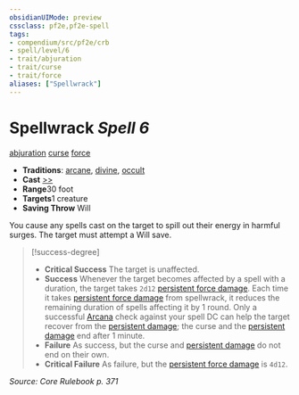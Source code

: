 ```yaml
---
obsidianUIMode: preview
cssclass: pf2e,pf2e-spell
tags:
- compendium/src/pf2e/crb
- spell/level/6
- trait/abjuration
- trait/curse
- trait/force
aliases: ["Spellwrack"]
---
```

# Spellwrack *Spell 6*   
[abjuration](rules/traits/abjuration.md)  [curse](rules/traits/curse.md)  [force](rules/traits/force.md)  

- **Traditions**: [arcane](rules/traits/arcane.md), [divine](rules/traits/divine.md), [occult](rules/traits/occult.md)
- **Cast** [>>](rules/core-rulebook/chapter-9-playing-the-game.md#Actions "Two-Action") 
- **Range**30 foot
- **Targets**1 creature
- **Saving Throw** Will

You cause any spells cast on the target to spill out their energy in harmful surges. The target must attempt a Will save.

> [!success-degree] 
> - **Critical Success** The target is unaffected.
> - **Success** Whenever the target becomes affected by a spell with a duration, the target takes `2d12` [persistent force damage](rules/conditions.md#Persistent%20Damage). Each time it takes [persistent force damage](rules/conditions.md#Persistent%20Damage) from spellwrack, it reduces the remaining duration of spells affecting it by 1 round. Only a successful [Arcana](compendium/skills.md#Arcana) check against your spell DC can help the target recover from the [persistent damage](rules/conditions.md#Persistent%20Damage); the curse and the [persistent damage](rules/conditions.md#Persistent%20Damage) end after 1 minute.
> - **Failure** As success, but the curse and [persistent damage](rules/conditions.md#Persistent%20Damage) do not end on their own.
> - **Critical Failure** As failure, but the [persistent force damage](rules/conditions.md#Persistent%20Damage) is `4d12`.

*Source: Core Rulebook p. 371*